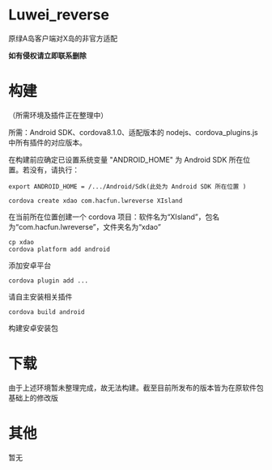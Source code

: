 # Luwei_reverse

原绿A岛客户端对X岛的非官方适配

**如有侵权请立即联系删除**

# 构建

（所需环境及插件正在整理中）

所需：Android SDK、cordova8.1.0、适配版本的 nodejs、cordova_plugins.js 中所有插件的对应版本。

在构建前应确定已设置系统变量 "ANDROID_HOME" 为 Android SDK 所在位置。若没有，请执行：

```shell
export ANDROID_HOME = /.../Android/Sdk(此处为 Android SDK 所在位置 )
```

```shell
cordova create xdao com.hacfun.lwreverse XIsland
```

在当前所在位置创建一个 cordova 项目：软件名为“XIsland”，包名为“com.hacfun.lwreverse”，文件夹名为“xdao”

```shell
cp xdao
cordova platform add android
```

添加安卓平台

```shell
cordova plugin add ...
```

请自主安装相关插件

```shell
cordova build android
```

构建安卓安装包

# 下载

由于上述环境暂未整理完成，故无法构建。截至目前所发布的版本皆为在原软件包基础上的修改版

# 其他

暂无

